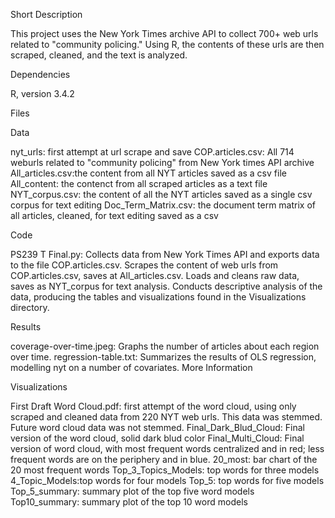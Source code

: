 Short Description

This project uses the New York Times archive API to collect 700+ web urls related to "community policing." Using R, the contents of these urls are then scraped, cleaned, and the text is analyzed.

Dependencies

R, version 3.4.2

Files

Data

nyt_urls: first attempt at url scrape and save 
COP.articles.csv: All 714 weburls related to "community policing" from New York times API archive 
All_articles.csv:the content from all NYT articles saved as a csv file 
All_content: the contenct from all scraped articles as a text file 
NYT_corpus.csv: the content of all the NYT articles saved as a single csv corpus for text editing
Doc_Term_Matrix.csv: the document term matrix of all articles, cleaned, for text editing saved as a csv

Code

PS239 T Final.py: Collects data from New York Times API and exports data to the file COP.articles.csv. Scrapes the content of web urls from COP.articles.csv, saves at All_articles.csv. Loads and cleans raw data, saves as NYT_corpus for text analysis. Conducts descriptive analysis of the data, producing the tables and visualizations found in the Visualizations directory.

Results

coverage-over-time.jpeg: Graphs the number of articles about each region over time.
regression-table.txt: Summarizes the results of OLS regression, modelling nyt on a number of covariates.
More Information

Visualizations

First Draft Word Cloud.pdf: first attempt of the word cloud, using only scraped and cleaned data from 220 NYT web urls. This data was stemmed. Future word cloud data was not stemmed. 
Final_Dark_Blud_Cloud: Final version of the word cloud, solid dark blud color
Final_Multi_Cloud: Final version of word cloud, with most frequent words centralized and in red; less frequent words are on the periphery and in blue. 
20_most: bar chart of the 20 most frequent words
Top_3_Topics_Models: top words for three models
4_Topic_Models:top words for four models
Top_5: top words for five models
Top_5_summary: summary plot of the top five word models
Top10_summary: summary plot of the top 10 word models
